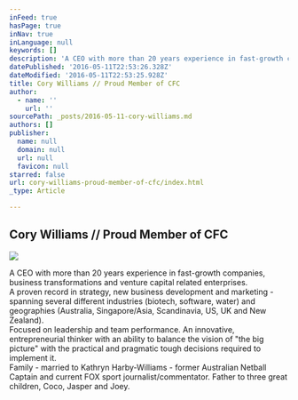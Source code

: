 ```yaml
---
inFeed: true
hasPage: true
inNav: true
inLanguage: null
keywords: []
description: 'A CEO with more than 20 years experience in fast-growth companies, business transformations and venture capital related enterprises. A proven record in strategy, new business development and marketing - spanning several different industries (biotech, software, water) and geographies (Australia, Singapore/Asia, Scandinavia, US, UK and New Zealand).Focused on leadership and team performance. An innovative, entrepreneurial thinker with an ability to balance the vision of “the big picture” with the practical and pragmatic tough decisions required to implement it.Family - married to Kathryn Harby-Williams - former Australian Netball Captain and current FOX sport journalist/commentator. Father to three great children, Coco, Jasper and Joey.'
datePublished: '2016-05-11T22:53:26.328Z'
dateModified: '2016-05-11T22:53:25.928Z'
title: Cory Williams // Proud Member of CFC
author:
  - name: ''
    url: ''
sourcePath: _posts/2016-05-11-cory-williams.md
authors: []
publisher:
  name: null
  domain: null
  url: null
  favicon: null
starred: false
url: cory-williams-proud-member-of-cfc/index.html
_type: Article

---
```

## Cory Williams // Proud Member of CFC
![](https://the-grid-user-content.s3-us-west-2.amazonaws.com/832bb588-e35b-40bf-9538-beb7bac71f4f.jpg)

A CEO with more than 20 years experience in fast-growth companies, business transformations and venture capital related enterprises.   
A proven record in strategy, new business development and marketing - spanning several different industries (biotech, software, water) and geographies (Australia, Singapore/Asia, Scandinavia, US, UK and New Zealand).  
Focused on leadership and team performance. An innovative, entrepreneurial thinker with an ability to balance the vision of "the big picture" with the practical and pragmatic tough decisions required to implement it.  
Family - married to Kathryn Harby-Williams - former Australian Netball Captain and current FOX sport journalist/commentator. Father to three great children, Coco, Jasper and Joey.